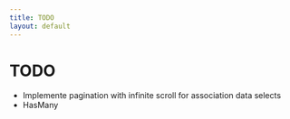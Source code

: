 ```yaml
---
title: TODO
layout: default
---
```


# TODO

- Implemente pagination with infinite scroll for association data selects
- HasMany